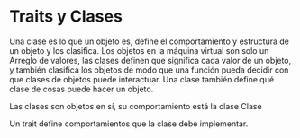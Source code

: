 # Traits y Clases

Una clase es lo que un objeto es, define el comportamiento y estructura de un
objeto y los clasifica. Los objetos en la máquina virtual son solo un Arreglo
de valores, las clases definen que significa cada valor de un objeto, y
también clasifica los objetos de modo que una función pueda decidir con que
clases de objetos puede interactuar. Una clase también define qué clase de
cosas puede hacer un objeto.

Las clases son objetos en sí, su comportamiento está la clase Clase

Un trait define comportamientos que la clase debe implementar.
